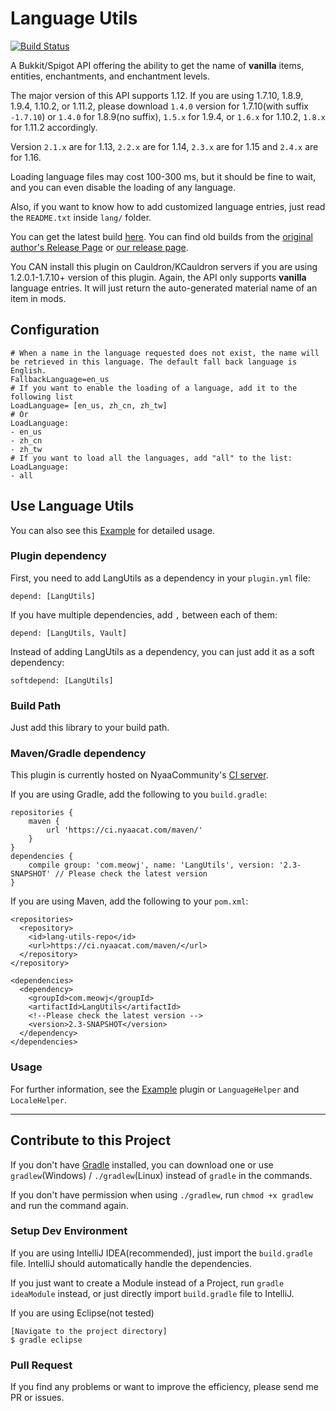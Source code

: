 Language Utils
==============

[![Build Status](https://ci.nyaacat.com/job/LanguageUtils/badge/icon)](https://ci.nyaacat.com/job/LanguageUtils/)

A Bukkit/Spigot API offering the ability to get the name of **vanilla** items, entities, enchantments, and enchantment levels.

The major version of this API supports 1.12. If you are using 1.7.10, 1.8.9, 1.9.4, 1.10.2, or 1.11.2, please download `1.4.0` version for 1.7.10(with suffix `-1.7.10`) or `1.4.0` for 1.8.9(no suffix), `1.5.x` for 1.9.4, or `1.6.x` for 1.10.2, `1.8.x` for 1.11.2 accordingly.

Version `2.1.x` are for 1.13, `2.2.x` are for 1.14, `2.3.x` are for 1.15 and `2.4.x` are for 1.16.

Loading language files may cost 100-300 ms, but it should be fine to wait, and you can even disable the loading of any language.

Also, if you want to know how to add customized language entries, just read the `README.txt` inside `lang/` folder.

You can get the latest build [here](https://ci.nyaacat.com/job/LanguageUtils/).
You can find old builds from the [original author's Release Page](https://github.com/MascusJeoraly/LanguageUtils/releases)
or [our release page](https://github.com/NyaaCat/LanguageUtils/releases).

You CAN install this plugin on Cauldron/KCauldron servers if you are using 1.2.0.1-1.7.10+ version of this plugin. Again, the API only supports **vanilla** language entries. It will just return the auto-generated material name of an item in mods.

## Configuration

```
# When a name in the language requested does not exist, the name will be retrieved in this language. The default fall back language is English.
FallbackLanguage=en_us
# If you want to enable the loading of a language, add it to the following list
LoadLanguage= [en_us, zh_cn, zh_tw]
# Or
LoadLanguage:
- en_us
- zh_cn
- zh_tw
# If you want to load all the languages, add "all" to the list:
LoadLanguage:
- all
```

## Use Language Utils

You can also see this [Example](https://github.com/MascusJeoraly/LangUtilsExample "Example") for detailed usage.

### Plugin dependency

First, you need to add LangUtils as a dependency in your `plugin.yml` file:

	depend: [LangUtils]

If you have multiple dependencies, add `,` between each of them:

	depend: [LangUtils, Vault]

Instead of adding LangUtils as a dependency, you can just add it as a soft dependency:

	softdepend: [LangUtils]

### Build Path

Just add this library to your build path.

### Maven/Gradle dependency

This plugin is currently hosted on NyaaCommunity's [CI server](https://ci.nyaacat.com/maven/com/meowj/LangUtils/).

If you are using Gradle, add the following to you `build.gradle`:

	repositories {
	    maven {
	        url 'https://ci.nyaacat.com/maven/'
	    }
	}
	dependencies {
		compile group: 'com.meowj', name: 'LangUtils', version: '2.3-SNAPSHOT' // Please check the latest version
	}

If you are using Maven, add the following to your `pom.xml`:

	<repositories>
	  <repository>
	    <id>lang-utils-repo</id>
	    <url>https://ci.nyaacat.com/maven/</url>
	  </repository>
	</repository>

	<dependencies>
	  <dependency>
	    <groupId>com.meowj</groupId>
	    <artifactId>LangUtils</artifactId>
		<!--Please check the latest version -->  
	    <version>2.3-SNAPSHOT</version>
	  </dependency>
	</dependencies>

### Usage

For further information, see the [Example](https://github.com/MascusJeoraly/LangUtilsExample "Example") plugin or `LanguageHelper` and `LocaleHelper`.

----------

## Contribute to this Project

If you don't have [Gradle](http://gradle.org/ "Gradle") installed, you can download one or use `gradlew`(Windows) / `./gradlew`(Linux) instead of `gradle` in the commands.

If you don't have permission when using `./gradlew`, run `chmod +x gradlew` and run the command again.

### Setup Dev Environment

If you are using IntelliJ IDEA(recommended), just import the `build.gradle` file. IntelliJ should automatically handle the dependencies.

If you just want to create a Module instead of a Project, run `gradle ideaModule` instead, or just directly import `build.gradle` file to IntelliJ.

If you are using Eclipse(not tested)

	[Navigate to the project directory]
	$ gradle eclipse

### Pull Request

If you find any problems or want to improve the efficiency, please send me PR or issues.
